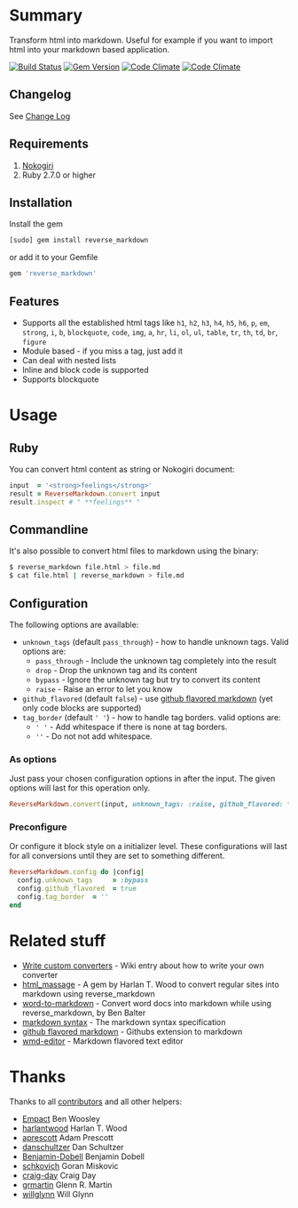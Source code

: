 # Summary

Transform html into markdown. Useful for example if you want to import html into your markdown based application.

[![Build Status](https://secure.travis-ci.org/xijo/reverse_markdown.svg?branch=master)](https://travis-ci.org/xijo/reverse_markdown) [![Gem Version](https://badge.fury.io/rb/reverse_markdown.svg)](http://badge.fury.io/rb/reverse_markdown) [![Code Climate](https://codeclimate.com/github/xijo/reverse_markdown.svg)](https://codeclimate.com/github/xijo/reverse_markdown) [![Code Climate](https://codeclimate.com/github/xijo/reverse_markdown/coverage.png)](https://codeclimate.com/github/xijo/reverse_markdown)

## Changelog

See [Change Log](CHANGELOG.md)

## Requirements

1. [Nokogiri](http://nokogiri.org/)
2. Ruby 2.7.0 or higher

## Installation

Install the gem

```sh
[sudo] gem install reverse_markdown
```

or add it to your Gemfile

```ruby
gem 'reverse_markdown'
```

## Features

- Supports all the established html tags like `h1`, `h2`, `h3`, `h4`, `h5`, `h6`, `p`, `em`, `strong`, `i`, `b`, `blockquote`, `code`, `img`, `a`, `hr`, `li`, `ol`, `ul`, `table`, `tr`, `th`, `td`, `br`, `figure`
- Module based - if you miss a tag, just add it
- Can deal with nested lists
- Inline and block code is supported
- Supports blockquote


# Usage

## Ruby

You can convert html content as string or Nokogiri document:

```ruby
input  = '<strong>feelings</strong>'
result = ReverseMarkdown.convert input
result.inspect # " **feelings** "
````

## Commandline

It's also possible to convert html files to markdown using the binary:

```sh
$ reverse_markdown file.html > file.md
$ cat file.html | reverse_markdown > file.md
````

## Configuration

The following options are available:

- `unknown_tags` (default `pass_through`) - how to handle unknown tags. Valid options are:
  - `pass_through` - Include the unknown tag completely into the result
  - `drop` - Drop the unknown tag and its content
  - `bypass` - Ignore the unknown tag but try to convert its content
  - `raise` - Raise an error to let you know
- `github_flavored` (default `false`) - use [github flavored markdown](https://help.github.com/articles/github-flavored-markdown) (yet only code blocks are supported)
- `tag_border` (default `' '`) - how to handle tag borders. valid options are:
  - `' '` - Add whitespace if there is none at tag borders.
  - `''` - Do not not add whitespace.

### As options

Just pass your chosen configuration options in after the input. The given options will last for this operation only.

```ruby
ReverseMarkdown.convert(input, unknown_tags: :raise, github_flavored: true)
```

### Preconfigure

Or configure it block style on a initializer level. These configurations will last for all conversions until they are set to something different.

```ruby
ReverseMarkdown.config do |config|
  config.unknown_tags     = :bypass
  config.github_flavored  = true
  config.tag_border  = ''
end
```


# Related stuff

- [Write custom converters](https://github.com/xijo/reverse_markdown/wiki/Write-your-own-converter) - Wiki entry about how to write your own converter
- [html_massage](https://github.com/harlantwood/html_massage) - A gem by Harlan T. Wood to convert regular sites into markdown using reverse_markdown
- [word-to-markdown](https://github.com/benbalter/word-to-markdown) - Convert word docs into markdown while using reverse_markdown, by Ben Balter
- [markdown syntax](http://daringfireball.net/projects/markdown) - The markdown syntax specification
- [github flavored markdown](https://help.github.com/articles/github-flavored-markdown) - Githubs extension to markdown
- [wmd-editor](http://wmd-editor.com) - Markdown flavored text editor


# Thanks

Thanks to all [contributors](https://github.com/xijo/reverse_markdown/graphs/contributors) and all other helpers:

- [Empact](https://github.com/Empact) Ben Woosley
- [harlantwood](https://github.com/harlantwood) Harlan T. Wood
- [aprescott](https://github.com/aprescott) Adam Prescott
- [danschultzer](https://github.com/danschultzer) Dan Schultzer
- [Benjamin-Dobell](https://github.com/Benjamin-Dobell) Benjamin Dobell
- [schkovich](https://github.com/schkovich) Goran Miskovic
- [craig-day](https://github.com/craig-day) Craig Day
- [grmartin](https://github.com/grmartin) Glenn R. Martin
- [willglynn](https://github.com/willglynn) Will Glynn
